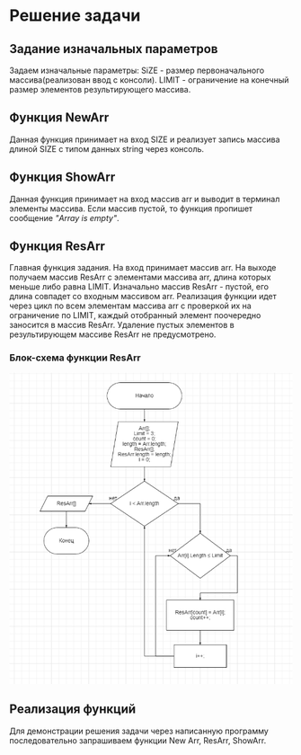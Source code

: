 # Решение задачи
## Задание изначальных параметров
Задаем изначальные параметры: SiZE - размер первоначального массива(реализован ввод с консоли). LIMIT - ограничение на конечный размер элементов результирующего массива.
## Функция NewArr
Данная функция принимает на вход SIZE и реализует запись массива длиной SIZE с типом данных string через консоль.
## Функция ShowArr
Данная функция принимает на вход массив arr и выводит в терминал элементы массива. Если массив пустой, то функция пропишет сообщение *"Array is empty"*.
## Функция ResArr
Главная функция задания. На вход принимает массив arr. На выходе получаем массив ResArr с элементами массива arr, длина которых меньше либо равна LIMIT. Изначально массив ResArr - пустой, его длина совпадет со входным массивом arr. Реализация функции идет через цикл по всем элементам массива arr с проверкой их на ограничение по LIMIT, каждый отобранный элемент поочередно заносится в массив ResArr. Удаление пустых элементов в результирующем массиве ResArr не предусмотрено.
### Блок-схема функции ResArr
![](/%D0%A1%D0%BD%D0%B8%D0%BC%D0%BE%D0%BA%20%D1%8D%D0%BA%D1%80%D0%B0%D0%BD%D0%B0%202023-02-12%20211521.png)

## Реализация функций
Для демонстрации решения задачи через написанную программу последовательно запрашиваем функции New Arr, ResArr, ShowArr.